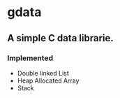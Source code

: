 # gdata
## A simple C data librarie.

### Implemented
* Double linked List
* Heap Allocated Array
* Stack 